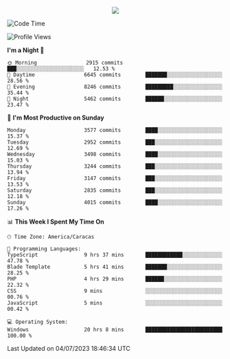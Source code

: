 <p align="center">
  <a href="http://www.github.com/thevacs">
    <img src="https://github-readme-streak-stats.herokuapp.com/?user=thevacs&stroke=ffffff&background=1c1917&ring=0891b2&fire=0891b2&currStreakNum=ffffff&currStreakLabel=0891b2&sideNums=ffffff&sideLabels=ffffff&dates=ffffff&hide_border=true" />
  </a>
</p>

<!--START_SECTION:waka-->
![Code Time](http://img.shields.io/badge/Code%20Time-1%2C474%20hrs%2047%20mins-blue)

![Profile Views](http://img.shields.io/badge/Profile%20Views-0-blue)

**I'm a Night 🦉** 

```text
🌞 Morning                2915 commits        ███░░░░░░░░░░░░░░░░░░░░░░   12.53 % 
🌆 Daytime                6645 commits        ███████░░░░░░░░░░░░░░░░░░   28.56 % 
🌃 Evening                8246 commits        █████████░░░░░░░░░░░░░░░░   35.44 % 
🌙 Night                  5462 commits        ██████░░░░░░░░░░░░░░░░░░░   23.47 % 
```
📅 **I'm Most Productive on Sunday** 

```text
Monday                   3577 commits        ████░░░░░░░░░░░░░░░░░░░░░   15.37 % 
Tuesday                  2952 commits        ███░░░░░░░░░░░░░░░░░░░░░░   12.69 % 
Wednesday                3498 commits        ████░░░░░░░░░░░░░░░░░░░░░   15.03 % 
Thursday                 3244 commits        ███░░░░░░░░░░░░░░░░░░░░░░   13.94 % 
Friday                   3147 commits        ███░░░░░░░░░░░░░░░░░░░░░░   13.53 % 
Saturday                 2835 commits        ███░░░░░░░░░░░░░░░░░░░░░░   12.18 % 
Sunday                   4015 commits        ████░░░░░░░░░░░░░░░░░░░░░   17.26 % 
```


📊 **This Week I Spent My Time On** 

```text
🕑︎ Time Zone: America/Caracas

💬 Programming Languages: 
TypeScript               9 hrs 37 mins       ████████████░░░░░░░░░░░░░   47.78 % 
Blade Template           5 hrs 41 mins       ███████░░░░░░░░░░░░░░░░░░   28.25 % 
PHP                      4 hrs 29 mins       ██████░░░░░░░░░░░░░░░░░░░   22.32 % 
CSS                      9 mins              ░░░░░░░░░░░░░░░░░░░░░░░░░   00.76 % 
JavaScript               5 mins              ░░░░░░░░░░░░░░░░░░░░░░░░░   00.42 % 

💻 Operating System: 
Windows                  20 hrs 8 mins       █████████████████████████   100.00 % 
```


 Last Updated on 04/07/2023 18:46:34 UTC
<!--END_SECTION:waka-->
